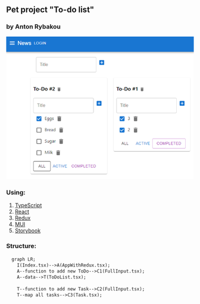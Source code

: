 ## Pet project "To-do list"
### by Anton Rybakou

![img.png](img.png)

### Using:
1. [TypeScript](https://www.typescriptlang.org/)
2. [React](https://reactjs.org/)
3. [Redux](https://redux.js.org/)
4. [MUI](https://material-ui.com/)
5. [Storybook](https://storybook.js.org/)

### Structure:
```mermaid
  graph LR;
    I(Index.tsx)-->A(AppWithRedux.tsx);
    A--function to add new ToDo-->C1(FullInput.tsx);
    A--data-->T(ToDoList.tsx);
    
    T--function to add new Task-->C2(FullInput.tsx);
    T--map all tasks-->C3(Task.tsx);
```